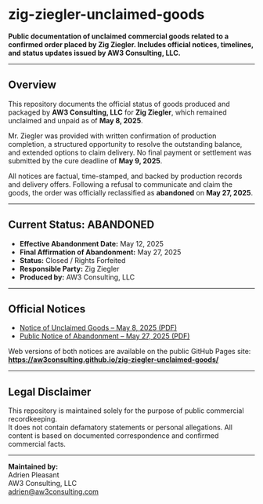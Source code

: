 # zig-ziegler-unclaimed-goods

**Public documentation of unclaimed commercial goods related to a confirmed order placed by Zig Ziegler. Includes official notices, timelines, and status updates issued by AW3 Consulting, LLC.**

---

## Overview

This repository documents the official status of goods produced and packaged by **AW3 Consulting, LLC** for **Zig Ziegler**, which remained unclaimed and unpaid as of **May 8, 2025**.

Mr. Ziegler was provided with written confirmation of production completion, a structured opportunity to resolve the outstanding balance, and extended options to claim delivery. No final payment or settlement was submitted by the cure deadline of **May 9, 2025**.

All notices are factual, time-stamped, and backed by production records and delivery offers. Following a refusal to communicate and claim the goods, the order was officially reclassified as **abandoned** on **May 27, 2025**.

---

## Current Status: **ABANDONED**

- **Effective Abandonment Date:** May 12, 2025  
- **Final Affirmation of Abandonment:** May 27, 2025  
- **Status:** Closed / Rights Forfeited  
- **Responsible Party:** Zig Ziegler  
- **Produced by:** AW3 Consulting, LLC

---

## Official Notices

- [Notice of Unclaimed Goods – May 8, 2025 (PDF)](./zig-ziegler-unclaimed-goods-notice-may8-2025.pdf)  
- [Public Notice of Abandonment – May 27, 2025 (PDF)](./zig-ziegler-abandoned-goods-notice-may27-2025.pdf)

Web versions of both notices are available on the public GitHub Pages site:  
**https://aw3consulting.github.io/zig-ziegler-unclaimed-goods/**

---

## Legal Disclaimer

This repository is maintained solely for the purpose of public commercial recordkeeping.  
It does not contain defamatory statements or personal allegations. All content is based on documented correspondence and confirmed commercial facts.

---

**Maintained by:**  
Adrien Pleasant  
AW3 Consulting, LLC  
adrien@aw3consulting.com